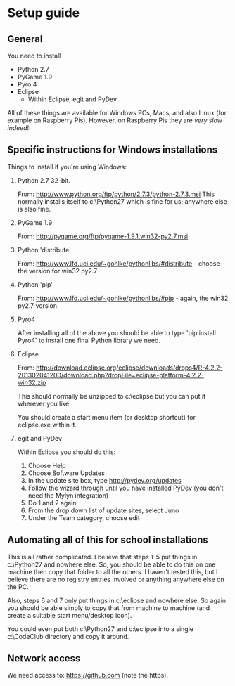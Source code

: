 Setup guide
=================================

General
-------

You need to install

* Python 2.7
* PyGame 1.9
* Pyro 4
* Eclipse
  * Within Eclipse, egit and PyDev

All of these things are available for Windows PCs, Macs, and also Linux (for example on Raspberry Pis). However, on Raspberry Pis they are _very slow indeed_!!

Specific instructions for Windows installations
--------------------

Things to install if you're using Windows:

1. Python 2.7 32-bit.

   From: http://www.python.org/ftp/python/2.7.3/python-2.7.3.msi
   This normally installs itself to c:\Python27 which is fine for us; anywhere else is also fine.

2. PyGame 1.9

   From: http://pygame.org/ftp/pygame-1.9.1.win32-py2.7.msi

3. Python 'distribute'

   From: http://www.lfd.uci.edu/~gohlke/pythonlibs/#distribute - choose the version for win32 py2.7

4. Python 'pip'

   From: http://www.lfd.uci.edu/~gohlke/pythonlibs/#pip - again, the win32 py2.7 version

5. Pyro4

   After installing all of the above you should be able to type 'pip install Pyro4' to install one final Python library we need.

6. Eclipse

   From: http://download.eclipse.org/eclipse/downloads/drops4/R-4.2.2-201302041200/download.php?dropFile=eclipse-platform-4.2.2-win32.zip

   This should normally be unzipped to c:\eclipse but you can put it wherever you like.

   You should create a start menu item (or desktop shortcut) for eclipse.exe within it.

7. egit and PyDev

   Within Eclipse you should do this:
   1. Choose Help
   2. Choose Software Updates
   3. In the update site box, type http://pydev.org/updates
   4. Follow the wizard through until you have installed PyDev (you don't need the Mylyn integration)
   4. Do 1 and 2 again
   5. From the drop down list of update sites, select Juno
   6. Under the Team category, choose edit

Automating all of this for school installations
----------------------

This is all rather complicated. I believe that steps 1-5 put things in c:\Python27 and nowhere else. So, you should be able to do this on one machine then copy that folder to all the others. I haven't tested this, but I believe there are no registry entries involved or anything anywhere else on the PC.

Also, steps 6 and 7 only put things in c:\eclipse and nowhere else. So again you should be able simply to copy that from machine to machine (and create a suitable start menu/desktop icon).

You could even put both c:\Python27 and c:\eclipse into a single c:\CodeClub directory and copy it around.

Network access
--------------

   We need access to:
   https://github.com
   (note the https).
